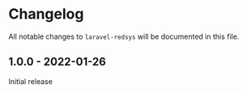 # Changelog

All notable changes to `laravel-redsys` will be documented in this file.

## 1.0.0 - 2022-01-26

Initial release
